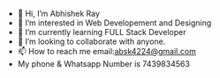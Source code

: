 - 👋 Hi, I’m Abhishek Ray
- 👀 I’m interested in Web Developement and Designing
- 🌱 I’m currently learning FULL Stack Developer
- 💞️ I’m looking to collaborate with anyone.
- 📫 How to reach me email:absk4224@gmail.com
- My phone & Whatsapp Number is 7439834563

<!---
mrjackff9/mrjackff9 is a ✨ special ✨ repository because its `README.md` (this file) appears on your GitHub profile.
You can click the Preview link to take a look at your changes.
--->
